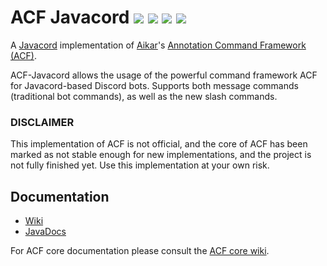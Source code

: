 
# ACF Javacord ![](https://img.shields.io/badge/version-v0.5.1--SNAPSHOT-blue?style=flat-square) [![](https://img.shields.io/badge/javacord-v3.8.0-blue?style=flat-square)](https://github.com/Javacord/Javacord) [![](https://img.shields.io/badge/acf-v0.5.1--SNAPSHOT-blue?style=flat-square)](https://github.com/aikar/commands) ![](https://img.shields.io/github/license/Greenadine/acf-javacord?style=flat-square)
A [Javacord](https://github.com/Javacord/Javacord) implementation of [Aikar](https://github.com/aikar)'s [Annotation Command Framework (ACF)](https://github.com/aikar/commands).

ACF-Javacord allows the usage of the powerful command framework ACF for Javacord-based Discord bots. Supports both message commands (traditional bot commands), as well as the new slash commands.

### DISCLAIMER
This implementation of ACF is not official, and the core of ACF has been marked as not stable enough for new implementations, and the project is not fully finished yet. Use this implementation at your own risk.

## Documentation
* [Wiki](https://github.com/Greenadine/acf-javacord/wiki)
* [JavaDocs](https://javadocs.greenadine.dev/acf-javacord/0.4.0/)

For ACF core documentation please consult the [ACF core wiki](https://github.com/aikar/commands/wiki).

